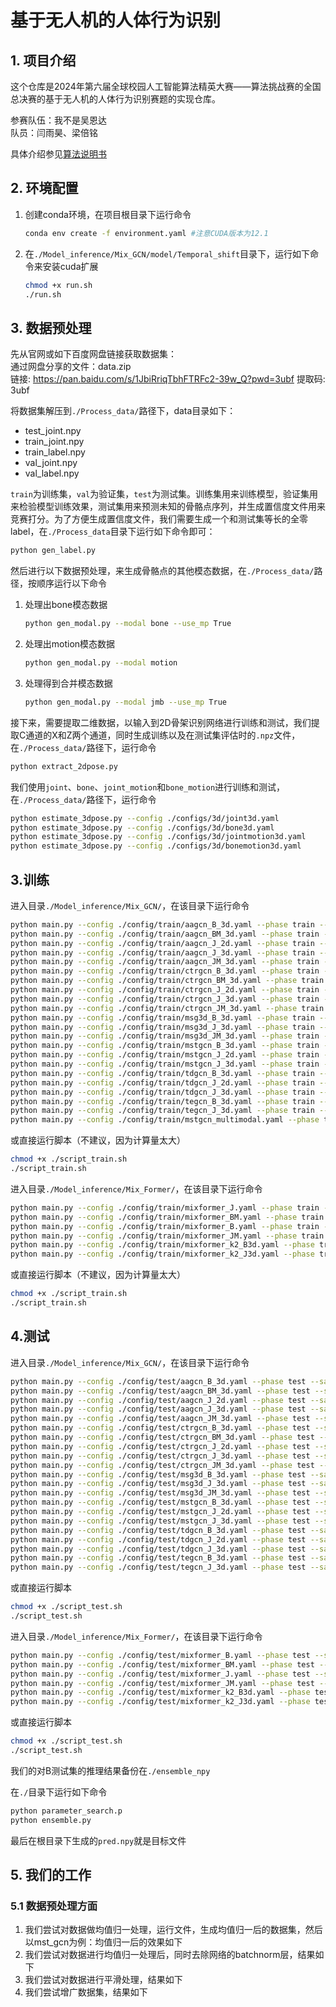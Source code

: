 # 基于无人机的人体行为识别

## 1. 项目介绍
这个仓库是2024年第六届全球校园人工智能算法精英大赛——算法挑战赛的全国总决赛的基于无人机的人体行为识别赛题的实现仓库。

参赛队伍：我不是吴恩达  
队员：闫雨昊、梁倍铭

具体介绍参见[算法说明书](./algorithm_description.md)

## 2. 环境配置
1. 创建conda环境，在项目根目录下运行命令
    ```bash
    conda env create -f environment.yaml #注意CUDA版本为12.1
    ```
2. 在`./Model_inference/Mix_GCN/model/Temporal_shift`目录下，运行如下命令来安装cuda扩展

    ```bash
    chmod +x run.sh
    ./run.sh 
    ```

## 3. 数据预处理
先从官网或如下百度网盘链接获取数据集：  
通过网盘分享的文件：data.zip  
链接: https://pan.baidu.com/s/1JbiRriqTbhFTRFc2-39w_Q?pwd=3ubf 提取码: 3ubf  

将数据集解压到`./Process_data/`路径下，data目录如下：
+ test_joint.npy
+ train_joint.npy
+ train_label.npy
+ val_joint.npy
+ val_label.npy

`train`为训练集，`val`为验证集，`test`为测试集。训练集用来训练模型，验证集用来检验模型训练效果，测试集用来预测未知的骨骼点序列，并生成置信度文件用来竞赛打分。为了方便生成置信度文件，我们需要生成一个和测试集等长的全零label，在`./Process_data`目录下运行如下命令即可：
```bash
python gen_label.py
```

然后进行以下数据预处理，来生成骨骼点的其他模态数据，在`./Process_data/`路径，按顺序运行以下命令

1. 处理出bone模态数据
    ```bash
    python gen_modal.py --modal bone --use_mp True
    ```
2. 处理出motion模态数据
    ```bash
    python gen_modal.py --modal motion
    ```
3. 处理得到合并模态数据
    ```bash
    python gen_modal.py --modal jmb --use_mp True
    ```

接下来，需要提取二维数据，以输入到2D骨架识别网络进行训练和测试，我们提取C通道的X和Z两个通道，同时生成训练以及在测试集评估时的`.npz`文件，在`./Process_data/`路径下，运行命令
```bash
python extract_2dpose.py
```

我们使用`joint`、`bone`、`joint_motion`和`bone_motion`进行训练和测试，在`./Process_data/`路径下，运行命令
```bash
python estimate_3dpose.py --config ./configs/3d/joint3d.yaml
python estimate_3dpose.py --config ./configs/3d/bone3d.yaml
python estimate_3dpose.py --config ./configs/3d/jointmotion3d.yaml
python estimate_3dpose.py --config ./configs/3d/bonemotion3d.yaml
```

## 3.训练

进入目录`./Model_inference/Mix_GCN/`，在该目录下运行命令

```bash
python main.py --config ./config/train/aagcn_B_3d.yaml --phase train --save-score True --device 0
python main.py --config ./config/train/aagcn_BM_3d.yaml --phase train --save-score True --device 0
python main.py --config ./config/train/aagcn_J_2d.yaml --phase train --save-score True --device 0
python main.py --config ./config/train/aagcn_J_3d.yaml --phase train --save-score True --device 0
python main.py --config ./config/train/aagcn_JM_3d.yaml --phase train --save-score True --device 0
python main.py --config ./config/train/ctrgcn_B_3d.yaml --phase train --save-score True --device 0
python main.py --config ./config/train/ctrgcn_BM_3d.yaml --phase train --save-score True --device 0
python main.py --config ./config/train/ctrgcn_J_2d.yaml --phase train --save-score True --device 0
python main.py --config ./config/train/ctrgcn_J_3d.yaml --phase train --save-score True --device 0
python main.py --config ./config/train/ctrgcn_JM_3d.yaml --phase train --save-score True --device 0
python main.py --config ./config/train/msg3d_B_3d.yaml --phase train --save-score True --device 0
python main.py --config ./config/train/msg3d_J_3d.yaml --phase train --save-score True --device 0
python main.py --config ./config/train/msg3d_JM_3d.yaml --phase train --save-score True --device 0
python main.py --config ./config/train/mstgcn_B_3d.yaml --phase train --save-score True --device 0
python main.py --config ./config/train/mstgcn_J_2d.yaml --phase train --save-score True --device 0
python main.py --config ./config/train/mstgcn_J_3d.yaml --phase train --save-score True --device 0
python main.py --config ./config/train/tdgcn_B_3d.yaml --phase train --save-score True --device 0
python main.py --config ./config/train/tdgcn_J_2d.yaml --phase train --save-score True --device 0
python main.py --config ./config/train/tdgcn_J_3d.yaml --phase train --save-score True --device 0
python main.py --config ./config/train/tegcn_B_3d.yaml --phase train --save-score True --device 0
python main.py --config ./config/train/tegcn_J_3d.yaml --phase train --save-score True --device 0
python main.py --config ./config/train/mstgcn_multimodal.yaml --phase train --save-score True --device 0
```
或直接运行脚本（不建议，因为计算量太大）
```bash
chmod +x ./script_train.sh
./script_train.sh
```
进入目录`./Model_inference/Mix_Former/`，在该目录下运行命令
```bash
python main.py --config ./config/train/mixformer_J.yaml --phase train --save-score True --device 0
python main.py --config ./config/train/mixformer_BM.yaml --phase train --save-score True --device 0
python main.py --config ./config/train/mixformer_B.yaml --phase train --save-score True --device 0
python main.py --config ./config/train/mixformer_JM.yaml --phase train --save-score True --device 0
python main.py --config ./config/train/mixformer_k2_B3d.yaml --phase train --save-score True --device 0
python main.py --config ./config/train/mixformer_k2_J3d.yaml --phase train --save-score True --device 0
```
或直接运行脚本（不建议，因为计算量太大）
```bash
chmod +x ./script_train.sh
./script_train.sh
```
## 4.测试

进入目录`./Model_inference/Mix_GCN/`，在该目录下运行命令
```bash
python main.py --config ./config/test/aagcn_B_3d.yaml --phase test --save-score True --weights ./output/aagcn_B_3d/runs-40-10240.pt --device 0 --result-path ../result/aagcn_B_3d_result.npy
python main.py --config ./config/test/aagcn_BM_3d.yaml --phase test --save-score True --weights ./output/aagcn_BM_3d/runs-36-9216.pt --device 0 --result-path ../result/aagcn_BM_3d_result.npy
python main.py --config ./config/test/aagcn_J_2d.yaml --phase test --save-score True --weights ./output/aagcn_J_2d/runs-38-9728.pt --device 0 --result-path ../result/aagcn_J_2d_reslut.npy
python main.py --config ./config/test/aagcn_J_3d.yaml --phase test --save-score True --weights ./output/aagcn_J_3d/runs-37-9472.pt --device 0 --result-path ../result/aagcn_J_3d_result.npy
python main.py --config ./config/test/aagcn_JM_3d.yaml --phase test --save-score True --weights ./output/aagcn_JM_3d/runs-37-9472.pt --device 0 --result-path ../result/aagcn_JM_3d_result.npy
python main.py --config ./config/test/ctrgcn_B_3d.yaml --phase test --save-score True --weights ./output/ctrgcn_B_3d/runs-61-15616.pt --device 0 --result-path ../result/ctrgcn_B_3d_result.npy
python main.py --config ./config/test/ctrgcn_BM_3d.yaml --phase test --save-score True --weights ./output/ctrgcn_BM_3d/runs-38-9728.pt --device 0 --result-path ../result/ctrgcn_BM_3d_reslut.npy
python main.py --config ./config/test/ctrgcn_J_2d.yaml --phase test --save-score True --weights ./output/ctrgcn_J_2d/runs-60-15360.pt --device 0 --result-path ../result/ctrgcn_J_2d_reslut.npy
python main.py --config ./config/test/ctrgcn_J_3d.yaml --phase test --save-score True --weights ./output/ctrgcn_J_3d/runs-37-9472.pt --device 0 --result-path ../result/ctrgcn_J_3d_reslut.npy
python main.py --config ./config/test/ctrgcn_JM_3d.yaml --phase test --save-score True --weights ./output/ctrgcn_JM_3d/runs-37-9472.pt --device 0 --result-path ../result/ctrgcn_JM_3d_result.npy
python main.py --config ./config/test/msg3d_B_3d.yaml --phase test --save-score True --weights ./output/msg3d_B_3d/runs-57-14592.pt --device 0 --result-path ../result/msg3d_B_3d_result.npy
python main.py --config ./config/test/msg3d_J_3d.yaml --phase test --save-score True --weights ./output/msg3d_J_3d/runs-48-12288.pt --device 0 --result-path ../result/msg3d_J_3d_result.npy
python main.py --config ./config/test/msg3d_JM_3d.yaml --phase test --save-score True --weights ./output/msg3d_JM_3d/runs-55-14080.pt --device 0 --result-path ../result/msg3d_JM_3d_result.npy
python main.py --config ./config/test/mstgcn_B_3d.yaml --phase test --save-score True --weights ./output/mstgcn_B_3d/runs-43-11008.pt --device 0 --result-path ../result/mstgcn_B_3d_result.npy
python main.py --config ./config/test/mstgcn_J_2d.yaml --phase test --save-score True --weights ./output/mstgcn_J_2d/runs-60-15360.pt --device 0 --result-path ../result/mstgcn_J_2d_result.npy
python main.py --config ./config/test/mstgcn_J_3d.yaml --phase test --save-score True --weights ./output/mstgcn_J_3d/runs-43-11008.pt --device 0 --result-path ../result/mstgcn_J_3d_result.npy
python main.py --config ./config/test/tdgcn_B_3d.yaml --phase test --save-score True --weights ./output/tdgcn_B_3d/runs-43-5504.pt --device 0 --result-path ../result/tdgcn_B_3d_result.npy
python main.py --config ./config/test/tdgcn_J_2d.yaml --phase test --save-score True --weights ./output/tdgcn_J_2d/runs-43-11008.pt --device 0 --result-path ../result/tdgcn_J_2d_result.npy
python main.py --config ./config/test/tdgcn_J_3d.yaml --phase test --save-score True --weights ./output/tdgcn_J_3d/runs-37-4736.pt --device 0 --result-path ../result/tdgcn_J_3d_result.npy
python main.py --config ./config/test/tegcn_B_3d.yaml --phase test --save-score True --weights ./output/tegcn_B_3d/runs-39-9984.pt --device 0 --result-path ../result/tegcn_B_3d_result.npy
python main.py --config ./config/test/tegcn_J_3d.yaml --phase test --save-score True --weights ./output/tegcn_J_3d/runs-39-9984.pt --device 0 --result-path ../result/tegcn_J_3d_result.npy
```
或直接运行脚本
```bash
chmod +x ./script_test.sh
./script_test.sh
```
进入目录`./Model_inference/Mix_Former/`，在该目录下运行命令
```bash
python main.py --config ./config/test/mixformer_B.yaml --phase test --save-score True --weights ./output/skmixf_B_3d/runs-55-14080.pt --device 0 --result-path ../result/mixformer_B_result.npy
python main.py --config ./config/test/mixformer_BM.yaml --phase test --save-score True --weights ./output/skmixf_BM_3d/runs-53-13568.pt --device 0 --result-path ../result/mixformer_BM_result.npy
python main.py --config ./config/test/mixformer_J.yaml --phase test --save-score True --weights ./output/skmixf_J_3d/runs-56-14336.pt --device 0 --result-path ../result/mixformer_J_result.npy
python main.py --config ./config/test/mixformer_JM.yaml --phase test --save-score True --weights ./output/skmixf_JM_3d/runs-52-13312.pt --device 0 --result-path ../result/mixformer_JM_result.npy
python main.py --config ./config/test/mixformer_k2_B3d.yaml --phase test --save-score True --weights ./output/skmixf_k2_B3d/runs-54-13824.pt --device 0 --result-path ../result/mixformer_k2_B3d.npy
python main.py --config ./config/test/mixformer_k2_J3d.yaml --phase test --save-score True --weights ./output/skmixf_k2_J3d/runs-53-13568.pt --device 0 --result-path ../result/mixformer_k2_J3d.npy
```
或直接运行脚本
```bash
chmod +x ./script_test.sh
./script_test.sh
```
我们的对B测试集的推理结果备份在`./ensemble_npy`

在`./`目录下运行如下命令
```bash
python parameter_search.p
python ensemble.py
```
最后在根目录下生成的`pred.npy`就是目标文件

## 5. 我们的工作

### 5.1 数据预处理方面

1. 我们尝试对数据做均值归一处理，运行文件，生成均值归一后的数据集，然后以mst_gcn为例：均值归一后的效果如下
2. 我们尝试对数据进行均值归一处理后，同时去除网络的batchnorm层，结果如下
3. 我们尝试对数据进行平滑处理，结果如下
4. 我们尝试增广数据集，结果如下

